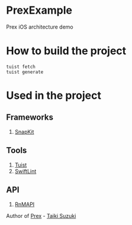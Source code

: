 # PrexExample
Prex iOS architecture demo

# How to build the project
```
tuist fetch
tuist generate
```
# Used in the project
## Frameworks
1. [SnapKit](https://github.com/SnapKit/SnapKit)
## Tools
1. [Tuist](https://tuist.io/) 
2. [SwiftLint](https://github.com/realm/SwiftLint)
## API
1. [RnMAPI](https://rickandmortyapi.com/documentation/#rest)

Author of [Prex](https://github.com/marty-suzuki/Prex) - [Taiki Suzuki](https://github.com/marty-suzuki)
